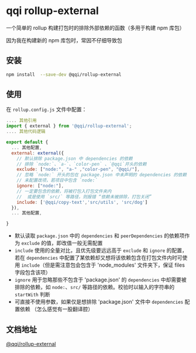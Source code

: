 # qqi rollup-external

一个简单的 rollup 构建打包时的排除外部依赖的函数（多用于构建 npm 库包）

因为我在构建新的 npm 库包时，常因不仔细导致包

## 安装

```bash
npm install  --save-dev @qqi/rollup-external
```

## 使用

在 `rollup.config.js` 文件中配置：

```js
.... 其他引用
import { external } from '@qqi/rollup-external';
.... 其他代码逻辑

export default {
  ... 其他配置,
  external: external({
    // 默认排除 package.json 中 dependencies 的依赖
    // 排除 `node:`、`a-`、`color-pen` 、`@qqi`开头的依赖
    exclude: ["node:", "a-" ,"color-pen", "@qqi/"],
    // 忽略 `node:` 开头的包在 package.json 中未声明的 dependencies 的依赖
    // 未配置改项，若项目中包含 `node:`
    ignore: ["node:"],
    // 一定要包含的依赖，将被打包入打包文件夹内
    //  或是使用 `src/` 等路径，则报错 “依赖未被排除，打包关闭”
    include: ['@qqi/copy-text','src/utils', 'src/dog']
  }),
  ... 其他配置,

}

```

- 默认读取 `package.json` 中的 `dependencies` 和 `peerDependencies` 的依赖项作为 `exclude` 的值，即改值一般无需配置
- `include` 使用的全量对比，且优先级要远远高于 `exclude` 和 `ignore` 的配置，若在 `dependencies` 中配置了某依赖却又想将该依赖包含在打包文件内时可使用 `include`（但是需注意包会包含于 'node_modules' 文件夹下，保证 files 字段包含该项）
- `ignore` 用于忽略那些不包含于 'package.json' 的 `dependencies` 中却需要被排除的依赖，如 `node:`、`src/` 等路径的依赖。校验时以输入的字符串的 `startWith` 判断
- 可直接不使用参数，如果仅是想排除 'package.json' 文件中 `dependencies` 配置依赖 （怎么感觉有一股翻译腔）

## 文档地址

[@qqi/rollup-external](https://earthnut.dev/qqi/rollup-external)
